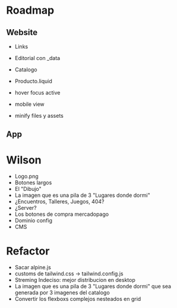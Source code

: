 # Roadmap
## Website
- Links
- Editorial con _data

- Catalogo
- Producto.liquid

- hover focus active
- mobile view
- minify files y assets

## App

# Wilson
- Logo.png
- Botones largos
- El "Dibujo"
- La imagen que es una pila de 3 "Lugares donde dormi"
- ¿Encuentros, Talleres, Juegos, 404?
- ¿Server?
- Los botones de compra mercadopago
- Dominio config
- CMS

# Refactor
- Sacar alpine.js
- customs de tailwind.css -> tailwind.config.js
- Streming Indeciso: mejor distribucion en desktop
- La imagen que es una pila de 3 "Lugares donde dormi" que sea generada por 3 imagenes del catalogo
- Convertir los flexboxs complejos nesteados en grid
